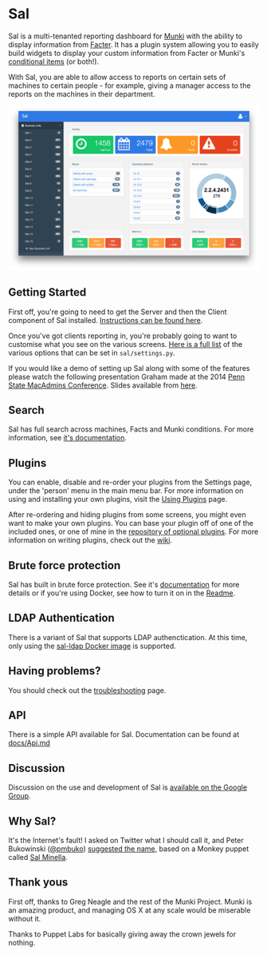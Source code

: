 # Sal

Sal is a multi-tenanted reporting dashboard for [Munki](https://github.com/munki/munki/) with the ability to display information from [Facter](http://puppetlabs.com/facter). It has a plugin system allowing you to easily build widgets to display your custom information from Facter or Munki's [conditional items](https://github.com/munki/munki/wiki/Conditional-Items) (or both!).

With Sal, you are able to allow access to reports on certain sets of machines to certain people - for example, giving a manager access to the reports on the machines in their department.

![Sal](docs/img/Sal.png)

## Getting Started

First off, you're going to need to get the Server and then the Client component of Sal installed. [Instructions can be found here](https://github.com/salopensource/sal/wiki/Getting-Started).

Once you've got clients reporting in, you're probably going to want to customise what you see on the various screens. [Here is a full list](https://github.com/salopensource/sal/wiki/Settings) of the various options that can be set in ``sal/settings.py``.

If you would like a demo of setting up Sal along with some of the features please watch the following presentation Graham made at the 2014 [Penn State MacAdmins Conference](http://youtu.be/BPTJnz27T44?t=21m28s). Slides available from [here](http://grahamgilbert.com/images/posts/2014-07-09/Multi_site_Munki.pdf).

## Search

Sal has full search across machines, Facts and Munki conditions. For more information, see [it's documentation](https://github.com/salopensource/sal/wiki/Search).

## Plugins

You can enable, disable and re-order your plugins from the Settings page, under the 'person' menu in the main menu bar. For more information on using and installing your own plugins, visit the [Using Plugins](https://github.com/salopensource/sal/wiki/Installing-and-using-plugins) page.

After re-ordering and hiding plugins from some screens, you might even want to make your own plugins. You can base your plugin off of one of the included ones, or one of mine in the [repository of optional plugins](https://github.com/salopensource/grahamgilbert-plugins). For more information on writing plugins, check out the [wiki](https://github.com/salopensource/sal/wiki).

## Brute force protection

Sal has built in brute force protection. See it's [documentation](https://github.com/salopensource/sal/wiki/Brute-force-protection) for more details or if you're using Docker, see how to turn it on in the [Readme](https://github.com/salopensource/sal/blob/master/docker/README.md).

## LDAP Authentication

There is a variant of Sal that supports LDAP authenctication. At this time, only using the [sal-ldap Docker image](https://hub.docker.com/r/macadmins/sal-ldap) is supported.

## Having problems?

You should check out the [troubleshooting](https://github.com/salopensource/sal/wiki/Troubleshooting) page.

## API

There is a simple API available for Sal. Documentation can be found at [docs/Api.md](https://github.com/salopensource/sal/wiki/API)

## Discussion

Discussion on the use and development of Sal is [available on the Google Group](http://groups.google.com/group/sal-discuss).

## Why Sal?

It's the Internet's fault! I asked on Twitter what I should call it, and Peter Bukowinski ([@pmbuko](https://twitter.com/pmbuko)) [suggested the name](https://twitter.com/pmbuko/status/377155523726290944), based on a Monkey puppet called [Sal Minella](http://muppet.wikia.com/wiki/Sal_Minella).

## Thank yous

First off, thanks to Greg Neagle and the rest of the Munki Project. Munki is an amazing product, and managing OS X at any scale would be miserable without it.

Thanks to Puppet Labs for basically giving away the crown jewels for nothing.
